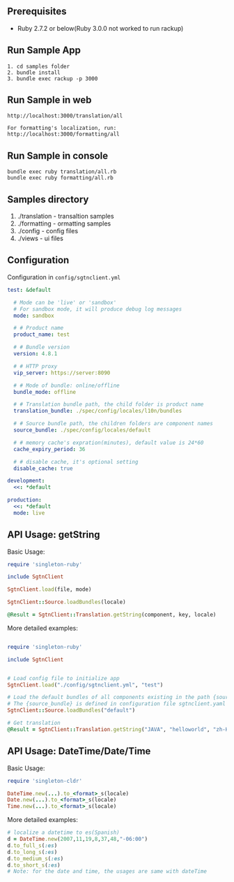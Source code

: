 
## Prerequisites
- Ruby 2.7.2 or below(Ruby 3.0.0 not worked to run rackup)

## Run Sample App
    1. cd samples folder
    2. bundle install
    3. bundle exec rackup -p 3000

## Run Sample in web
    http://localhost:3000/translation/all
    
    For formatting's localization, run: http://localhost:3000/formatting/all

## Run Sample in console

    bundle exec ruby translation/all.rb
    bundle exec ruby formatting/all.rb

## Samples directory

1. ./translation    - transaltion samples
2. ./formatting     - ormatting samples
3. ./config         - config files
4. ./views          - ui files

## Configuration

Configuration in `config/sgtnclient.yml`

```yaml
test: &default

  # Mode can be 'live' or 'sandbox'
  # For sandbox mode, it will produce debug log messages
  mode: sandbox

  # # Product name
  product_name: test

  # # Bundle version
  version: 4.8.1

  # # HTTP proxy
  vip_server: https://server:8090

  # # Mode of bundle: online/offline
  bundle_mode: offline

  # # Translation bundle path, the child folder is product name
  translation_bundle: ./spec/config/locales/l10n/bundles

  # # Source bundle path, the children folders are component names
  source_bundle: ./spec/config/locales/default

  # # memory cache's expration(minutes), default value is 24*60
  cache_expiry_period: 36

  # # disable cache, it's optional setting
  disable_cache: true

development:
  <<: *default

production:
  <<: *default
  mode: live

```

## API Usage: getString

Basic Usage:

```ruby
require 'singleton-ruby'

include SgtnClient

SgtnClient.load(file, mode)

SgtnClient::Source.loadBundles(locale)

@Result = SgtnClient::Translation.getString(component, key, locale)

```

More detailed examples:

```ruby

require 'singleton-ruby'

include SgtnClient


# Load config file to initialize app
SgtnClient.load("./config/sgtnclient.yml", "test")

# Load the default bundles of all components existing in the path {source_bundle}
# The {source_bundle} is defined in configuration file sgtnclient.yaml
SgtnClient::Source.loadBundles("default")

# Get translation
@Result = SgtnClient::Translation.getString("JAVA", "helloworld", "zh-Hans")

```

## API Usage: DateTime/Date/Time

Basic Usage:

```ruby
require 'singleton-cldr'

DateTime.new(...).to_<format>_s(locale)
Date.new(...).to_<format>_s(locale)
Time.new(...).to_<format>_s(locale)

```

More detailed examples:
```ruby
# localize a datetime to es(Spanish)
d = DateTime.new(2007,11,19,8,37,48,"-06:00")
d.to_full_s(:es)
d.to_long_s(:es)
d.to_medium_s(:es)
d.to_short_s(:es)
# Note: for the date and time, the usages are same with dateTime

```